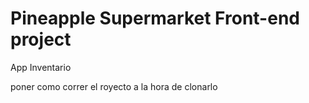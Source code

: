 # Pineapple Supermarket Front-end project
 App Inventario 

poner como correr el royecto a la hora de clonarlo
